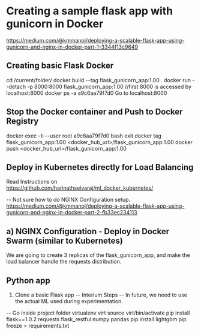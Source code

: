 # Creating a sample flask app with gunicorn in Docker
https://medium.com/@kmmanoj/deploying-a-scalable-flask-app-using-gunicorn-and-nginx-in-docker-part-1-3344f13c9649

## Creating basic Flask Docker
cd /current/folder/
docker build --tag flask_gunicorn_app:1.00 .
docker run --detach -p 8000:8000 flask_gunicorn_app:1.00             //first 8000 is accessed by localhost:8000
docker ps -a
a9c6aa79f7d0
Go to localhost:8000

## Stop the Docker container and Push to Docker Registry
docker exec -ti --user root a9c6aa79f7d0 bash
exit
docker tag flask_gunicorn_app:1.00 <docker_hub_url>/flask_gunicorn_app:1.00
docker push <docker_hub_url>/flask_gunicorn_app:1.00

## Deploy in Kubernetes directly for Load Balancing
Read Instructions on https://github.com/harinathselvaraj/ml_docker_kubernetes/

-- Not sure how to do NGINX Configuration setup. 
https://medium.com/@kmmanoj/deploying-a-scalable-flask-app-using-gunicorn-and-nginx-in-docker-part-2-fb33ec234113
## a) NGINX Configuration - Deploy in Docker Swarm (similar to Kubernetes) 
We are going to create 3 replicas of the flask_gunicorn_app, and make the load balancer handle the requests distribution.

## Python app
1) Clone a basic Flask app -- Interium Steps -- In future, we need to use the actual ML used during experimentation.

-- Go inside project folder 
virtualenv virt 
source virt/bin/activate 
pip install flask==1.0.2 requests flask_restful numpy pandas
pip install lightgbm
pip freeze > requirements.txt










